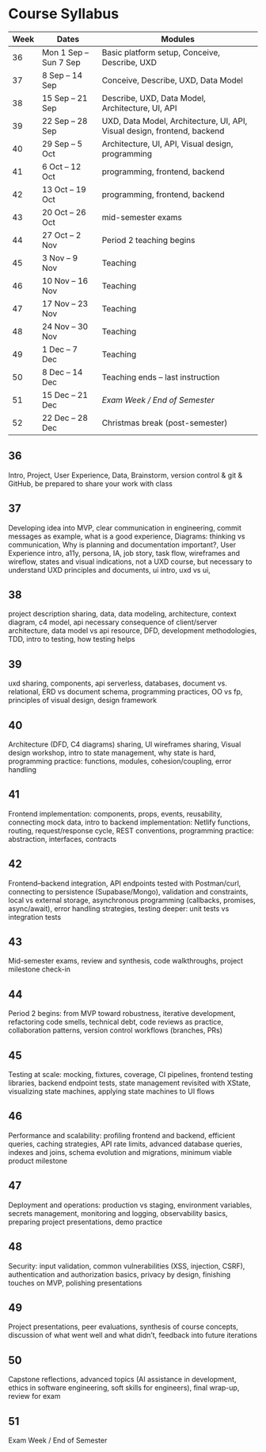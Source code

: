# Course Syllabus

| Week | Dates                 | Modules                      |
| -------- | --------------------- | -------------------------------- |
| 36       | Mon 1 Sep – Sun 7 Sep | Basic platform setup, Conceive, Describe, UXD         |
| 37       | 8 Sep – 14 Sep        | Conceive, Describe, UXD, Data Model                         |
| 38       | 15 Sep – 21 Sep       | Describe, UXD, Data Model, Architecture, UI, API                         |
| 39       | 22 Sep – 28 Sep       | UXD, Data Model, Architecture, UI, API, Visual design, frontend, backend  |
| 40       | 29 Sep – 5 Oct        | Architecture, UI, API, Visual design, programming                  |
| 41       | 6 Oct – 12 Oct        | programming, frontend, backend                         |
| 42       | 13 Oct – 19 Oct       | programming, frontend, backend             |
| 43       | 20 Oct – 26 Oct       | mid-semester exams          |
| 44       | 27 Oct – 2 Nov        | Period 2 teaching begins         |
| 45       | 3 Nov – 9 Nov         | Teaching                         |
| 46       | 10 Nov – 16 Nov       | Teaching                         |
| 47       | 17 Nov – 23 Nov       | Teaching                         |
| 48       | 24 Nov – 30 Nov       | Teaching                         |
| 49       | 1 Dec – 7 Dec         | Teaching                         |
| 50       | 8 Dec – 14 Dec        | Teaching ends – last instruction |
| 51       | 15 Dec – 21 Dec       | *Exam Week / End of Semester*  |
| 52       | 22 Dec – 28 Dec       | Christmas break (post-semester)  |

## 36
Intro, Project, User Experience, Data, Brainstorm, version control & git & GitHub, be prepared to share your work with class

## 37
Developing idea into MVP, clear communication in engineering, commit messages as example, what is a good experience, Diagrams: thinking vs communication, Why is planning and documentation important?, User Experience intro, a11y, persona, IA, job story, task flow, wireframes and wireflow, states and visual indications, not a UXD course, but necessary to understand UXD principles and documents, ui intro, uxd vs ui, 

## 38
project description sharing, data, data modeling, architecture, context diagram, c4 model, api necessary consequence of client/server architecture, data model vs api resource, DFD, development methodologies, TDD, intro to testing, how testing helps

## 39
uxd sharing, components, api serverless, databases, document vs. relational, ERD vs document schema, programming practices, OO vs fp, principles of visual design, design framework

## 40
Architecture (DFD, C4 diagrams) sharing, UI wireframes sharing, Visual design workshop, intro to state management, why state is hard, programming practice: functions, modules, cohesion/coupling, error handling

## 41
Frontend implementation: components, props, events, reusability, connecting mock data, intro to backend implementation: Netlify functions, routing, request/response cycle, REST conventions, programming practice: abstraction, interfaces, contracts

## 42
Frontend–backend integration, API endpoints tested with Postman/curl, connecting to persistence (Supabase/Mongo), validation and constraints, local vs external storage, asynchronous programming (callbacks, promises, async/await), error handling strategies, testing deeper: unit tests vs integration tests

## 43
Mid-semester exams, review and synthesis, code walkthroughs, project milestone check-in

## 44
Period 2 begins: from MVP toward robustness, iterative development, refactoring code smells, technical debt, code reviews as practice, collaboration patterns, version control workflows (branches, PRs)

## 45
Testing at scale: mocking, fixtures, coverage, CI pipelines, frontend testing libraries, backend endpoint tests, state management revisited with XState, visualizing state machines, applying state machines to UI flows

## 46
Performance and scalability: profiling frontend and backend, efficient queries, caching strategies, API rate limits, advanced database queries, indexes and joins, schema evolution and migrations, minimum viable product milestone

## 47
Deployment and operations: production vs staging, environment variables, secrets management, monitoring and logging, observability basics, preparing project presentations, demo practice

## 48
Security: input validation, common vulnerabilities (XSS, injection, CSRF), authentication and authorization basics, privacy by design, finishing touches on MVP, polishing presentations

## 49
Project presentations, peer evaluations, synthesis of course concepts, discussion of what went well and what didn’t, feedback into future iterations

## 50
Capstone reflections, advanced topics (AI assistance in development, ethics in software engineering, soft skills for engineers), final wrap-up, review for exam

## 51
Exam Week / End of Semester
